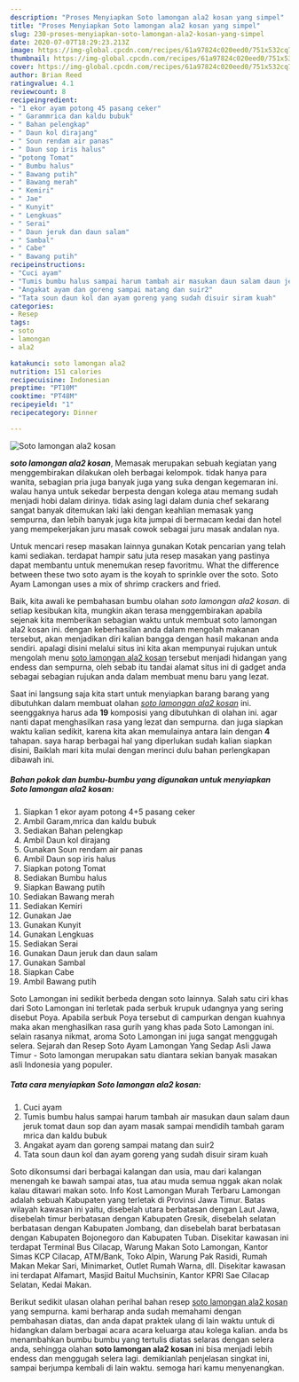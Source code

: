 ```yaml
---
description: "Proses Menyiapkan Soto lamongan ala2 kosan yang simpel"
title: "Proses Menyiapkan Soto lamongan ala2 kosan yang simpel"
slug: 230-proses-menyiapkan-soto-lamongan-ala2-kosan-yang-simpel
date: 2020-07-07T18:29:23.213Z
image: https://img-global.cpcdn.com/recipes/61a97824c020eed0/751x532cq70/soto-lamongan-ala2-kosan-foto-resep-utama.jpg
thumbnail: https://img-global.cpcdn.com/recipes/61a97824c020eed0/751x532cq70/soto-lamongan-ala2-kosan-foto-resep-utama.jpg
cover: https://img-global.cpcdn.com/recipes/61a97824c020eed0/751x532cq70/soto-lamongan-ala2-kosan-foto-resep-utama.jpg
author: Brian Reed
ratingvalue: 4.1
reviewcount: 8
recipeingredient:
- "1 ekor ayam potong 45 pasang ceker"
- " Garammrica dan kaldu bubuk"
- " Bahan pelengkap"
- " Daun kol dirajang"
- " Soun rendam air panas"
- " Daun sop iris halus"
- "potong Tomat"
- " Bumbu halus"
- " Bawang putih"
- " Bawang merah"
- " Kemiri"
- " Jae"
- " Kunyit"
- " Lengkuas"
- " Serai"
- " Daun jeruk dan daun salam"
- " Sambal"
- " Cabe"
- " Bawang putih"
recipeinstructions:
- "Cuci ayam"
- "Tumis bumbu halus sampai harum tambah air masukan daun salam daun jeruk tomat daun sop dan ayam masak sampai mendidih tambah garam mrica dan kaldu bubuk"
- "Angakat ayam dan goreng sampai matang dan suir2"
- "Tata soun daun kol dan ayam goreng yang sudah disuir siram kuah"
categories:
- Resep
tags:
- soto
- lamongan
- ala2

katakunci: soto lamongan ala2 
nutrition: 151 calories
recipecuisine: Indonesian
preptime: "PT10M"
cooktime: "PT48M"
recipeyield: "1"
recipecategory: Dinner

---
```



![Soto lamongan ala2 kosan](https://img-global.cpcdn.com/recipes/61a97824c020eed0/751x532cq70/soto-lamongan-ala2-kosan-foto-resep-utama.jpg)

<b><i>soto lamongan ala2 kosan</i></b>, Memasak merupakan sebuah kegiatan yang menggembirakan dilakukan oleh berbagai kelompok. tidak hanya para wanita, sebagian pria juga banyak juga yang suka dengan kegemaran ini. walau hanya untuk sekedar berpesta dengan kolega atau memang sudah menjadi hobi dalam dirinya. tidak asing lagi dalam dunia chef sekarang sangat banyak ditemukan laki laki dengan keahlian memasak yang sempurna, dan lebih banyak juga kita jumpai di bermacam kedai dan hotel yang mempekerjakan juru masak cowok sebagai juru masak andalan nya.

Untuk mencari resep masakan lainnya gunakan Kotak pencarian yang telah kami sediakan. terdapat hampir satu juta resep masakan yang pastinya dapat membantu untuk menemukan resep favoritmu. What the difference between these two soto ayam is the koyah to sprinkle over the soto. Soto Ayam Lamongan uses a mix of shrimp crackers and fried.

Baik, kita awali ke pembahasan bumbu olahan <i>soto lamongan ala2 kosan</i>. di setiap kesibukan kita, mungkin akan terasa menggembirakan apabila sejenak kita memberikan sebagian waktu untuk membuat soto lamongan ala2 kosan ini. dengan keberhasilan anda dalam mengolah makanan tersebut, akan menjadikan diri kalian bangga dengan hasil makanan anda sendiri. apalagi disini melalui situs ini kita akan mempunyai rujukan untuk mengolah menu <u>soto lamongan ala2 kosan</u> tersebut menjadi hidangan yang endess dan sempurna, oleh sebab itu tandai alamat situs ini di gadget anda sebagai sebagian rujukan anda dalam membuat menu baru yang lezat.


Saat ini langsung saja kita start untuk menyiapkan barang barang yang dibutuhkan dalam membuat olahan <u><i>soto lamongan ala2 kosan</i></u> ini. seenggaknya harus ada <b>19</b> komposisi yang dibutuhkan di olahan ini. agar nanti dapat menghasilkan rasa yang lezat dan sempurna. dan juga siapkan waktu kalian sedikit, karena kita akan memulainya antara lain dengan <b>4</b> tahapan. saya harap berbagai hal yang diperlukan sudah kalian siapkan disini, Baiklah mari kita mulai dengan merinci dulu bahan perlengkapan dibawah ini.

<!--inarticleads1-->

##### Bahan pokok dan bumbu-bumbu yang digunakan untuk menyiapkan Soto lamongan ala2 kosan:

1. Siapkan 1 ekor ayam potong 4+5 pasang ceker
1. Ambil  Garam,mrica dan kaldu bubuk
1. Sediakan  Bahan pelengkap
1. Ambil  Daun kol dirajang
1. Gunakan  Soun rendam air panas
1. Ambil  Daun sop iris halus
1. Siapkan potong Tomat
1. Sediakan  Bumbu halus
1. Siapkan  Bawang putih
1. Sediakan  Bawang merah
1. Sediakan  Kemiri
1. Gunakan  Jae
1. Gunakan  Kunyit
1. Gunakan  Lengkuas
1. Sediakan  Serai
1. Gunakan  Daun jeruk dan daun salam
1. Gunakan  Sambal
1. Siapkan  Cabe
1. Ambil  Bawang putih


Soto Lamongan ini sedikit berbeda dengan soto lainnya. Salah satu ciri khas dari Soto Lamongan ini terletak pada serbuk krupuk udangnya yang sering disebut Poya. Apabila serbuk Poya tersebut di campurkan dengan kuahnya maka akan menghasilkan rasa gurih yang khas pada Soto Lamongan ini. selain rasanya nikmat, aroma Soto Lamongan ini juga sangat menggugah selera. Sejarah dan Resep Soto Ayam Lamongan Yang Sedap Asli Jawa Timur - Soto lamongan merupakan satu diantara sekian banyak masakan asli Indonesia yang populer. 

<!--inarticleads2-->

##### Tata cara menyiapkan Soto lamongan ala2 kosan:

1. Cuci ayam
1. Tumis bumbu halus sampai harum tambah air masukan daun salam daun jeruk tomat daun sop dan ayam masak sampai mendidih tambah garam mrica dan kaldu bubuk
1. Angakat ayam dan goreng sampai matang dan suir2
1. Tata soun daun kol dan ayam goreng yang sudah disuir siram kuah


Soto dikonsumsi dari berbagai kalangan dan usia, mau dari kalangan menengah ke bawah sampai atas, tua atau muda semua nggak akan nolak kalau ditawari makan soto. Info Kost Lamongan Murah Terbaru Lamongan adalah sebuah Kabupaten yang terletak di Provinsi Jawa Timur. Batas wilayah kawasan ini yaitu, disebelah utara berbatasan dengan Laut Jawa, disebelah timur berbatasan dengan Kabupaten Gresik, disebelah selatan berbatasan dengan Kabupaten Jombang, dan disebelah barat berbatasan dengan Kabupaten Bojonegoro dan Kabupaten Tuban. Disekitar kawasan ini terdapat Terminal Bus Cilacap, Warung Makan Soto Lamongan, Kantor Simas KCP Cilacap, ATM/Bank, Toko Alpin, Warung Pak Rasidi, Rumah Makan Mekar Sari, Minimarket, Outlet Rumah Warna, dll. Disekitar kawasan ini terdapat Alfamart, Masjid Baitul Muchsinin, Kantor KPRI Sae Cilacap Selatan, Kedai Makan. 

Berikut sedikit ulasan olahan perihal bahan resep <u>soto lamongan ala2 kosan</u> yang sempurna. kami berharap anda sudah memahami dengan pembahasan diatas, dan anda dapat praktek ulang di lain waktu untuk di hidangkan dalam berbagai acara acara keluarga atau kolega kalian. anda bs menambahkan bumbu bumbu yang tertulis diatas selaras dengan selera anda, sehingga olahan <b>soto lamongan ala2 kosan</b> ini bisa menjadi lebih endess dan menggugah selera lagi. demikianlah penjelasan singkat ini, sampai berjumpa kembali di lain waktu. semoga hari kamu menyenangkan.
